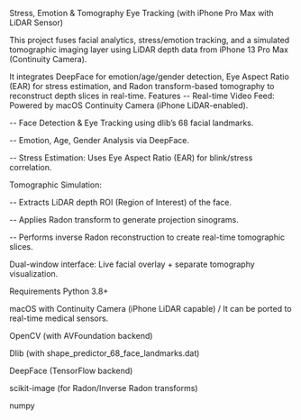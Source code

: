Stress, Emotion & Tomography Eye Tracking (with iPhone Pro Max with LiDAR Sensor)

This project fuses facial analytics, stress/emotion tracking, and a simulated tomographic imaging layer using LiDAR depth data from iPhone 13 Pro Max (Continuity Camera).

It integrates DeepFace for emotion/age/gender detection, Eye Aspect Ratio (EAR) for stress estimation, and Radon transform-based tomography to reconstruct depth slices in real-time.
Features
-- Real-time Video Feed: Powered by macOS Continuity Camera (iPhone LiDAR-enabled).

-- Face Detection & Eye Tracking using dlib’s 68 facial landmarks.

-- Emotion, Age, Gender Analysis via DeepFace.

-- Stress Estimation: Uses Eye Aspect Ratio (EAR) for blink/stress correlation.

Tomographic Simulation:

-- Extracts LiDAR depth ROI (Region of Interest) of the face.

-- Applies Radon transform to generate projection sinograms.

-- Performs inverse Radon reconstruction to create real-time tomographic slices.

Dual-window interface: Live facial overlay + separate tomography visualization.

Requirements
Python 3.8+

macOS with Continuity Camera (iPhone LiDAR capable) / It can be ported to real-time medical sensors.  

OpenCV (with AVFoundation backend)

Dlib (with shape_predictor_68_face_landmarks.dat)

DeepFace (TensorFlow backend)

scikit-image (for Radon/Inverse Radon transforms)

numpy
